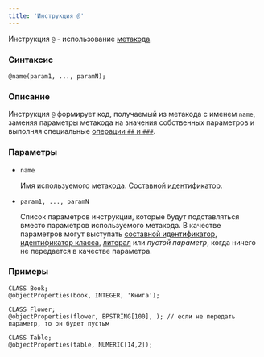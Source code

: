 ```yaml
---
title: 'Инструкция @'
---
```


Инструкция `@` - использование [метакода](Metaprogramming.md#metacode).

### Синтаксис

```
@name(param1, ..., paramN);
```

### Описание

Инструкция `@` формирует код, получаемый из метакода с именем `name`, заменяя параметры метакода на значения собственных параметров и выполняя специальные [операции `##` и `###`](Metaprogramming.md#concat). 

### Параметры 

- `name`

    Имя используемого метакода. [Составной идентификатор](IDs.md#cid).  

- `param1, ..., paramN`

    Список параметров инструкции, которые будут подставляться вместо параметров используемого метакода. В качестве параметров могут выступать [составной идентификатор](IDs.md#cid), [идентификатор класса](IDs.md#classid), [литерал](Literals.md) или *пустой параметр*, когда ничего не передается в качестве параметра.

### Примеры

```lsf
CLASS Book;
@objectProperties(book, INTEGER, 'Книга');

CLASS Flower;
@objectProperties(flower, BPSTRING[100], ); // если не передать параметр, то он будет пустым

CLASS Table;
@objectProperties(table, NUMERIC[14,2]);
```
